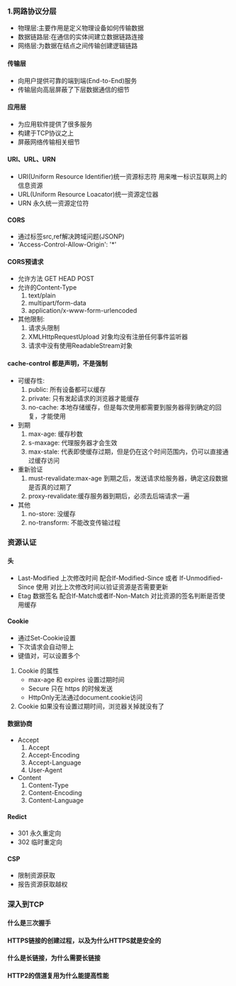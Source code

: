 ### 1.网路协议分层
- 物理层:主要作用是定义物理设备如何传输数据
- 数据链路层:在通信的实体间建立数据链路连接
- 网络层:为数据在结点之间传输创建逻辑链路
#### 传输层
- 向用户提供可靠的端到端(End-to-End)服务
- 传输层向高层屏蔽了下层数据通信的细节

#### 应用层
- 为应用软件提供了很多服务
- 构建于TCP协议之上
- 屏蔽网络传输相关细节

#### URI、URL、URN
- URI(Uniform Resource Identifier)统一资源标志符 用来唯一标识互联网上的信息资源
- URL(Uniform Resource Loacator)统一资源定位器
- URN 永久统一资源定位符

#### CORS
- 通过标签src,ref解决跨域问题(JSONP)
- 'Access-Control-Allow-Origin': '*'

#### CORS预请求
- 允许方法 GET HEAD POST
- 允许的Content-Type
  1. text/plain
  2. multipart/form-data
  3. application/x-www-form-urlencoded
- 其他限制:
  1. 请求头限制
  2. XMLHttpRequestUpload 对象均没有注册任何事件监听器
  3. 请求中没有使用ReadableStream对象
#### cache-control 都是声明，不是强制
- 可缓存性:
  1. public: 所有设备都可以缓存
  2. private: 只有发起请求的浏览器才能缓存
  3. no-cache: 本地存储缓存，但是每次使用都需要到服务器得到确定的回复，才能使用
- 到期
  1. max-age: 缓存秒数
  2. s-maxage: 代理服务器才会生效
  3. max-stale: 代表即使缓存过期，但是仍在这个时间范围内，仍可以直接通过缓存访问
- 重新验证
  1. must-revalidate:max-age 到期之后，发送请求给服务器，确定这段数据是否真的过期了
  2. proxy-revalidate:缓存服务器到期后，必须去后端请求一遍
- 其他
  1. no-store: 没缓存
  2. no-transform: 不能改变传输过程

### 资源认证
#### 头
- Last-Modified 上次修改时间 配合If-Modified-Since 或者 If-Unmodified-Since 使用 对比上次修改时间以验证资源是否需要更新
- Etag 数据签名 配合If-Match或者If-Non-Match 对比资源的签名判断是否使用缓存

#### Cookie
- 通过Set-Cookie设置 
- 下次请求会自动带上
- 键值对，可以设置多个
1. Cookie 的属性 
   - max-age 和 expires 设置过期时间
   - Secure 只在 https 的时候发送
   - HttpOnly无法通过document.cookie访问
2. Cookie 如果没有设置过期时间，浏览器关掉就没有了
#### 数据协商
- Accept
  1. Accept
  2. Accept-Encoding
  3. Accept-Language
  4. User-Agent
- Content
  1. Content-Type
  2. Content-Encoding
  3. Content-Language
#### Redict
- 301 永久重定向
- 302 临时重定向
  
#### CSP
- 限制资源获取
- 报告资源获取越权
### 深入到TCP
#### 什么是三次握手
#### HTTPS链接的创建过程，以及为什么HTTPS就是安全的
#### 什么是长链接，为什么需要长链接
#### HTTP2的信道复用为什么能提高性能
